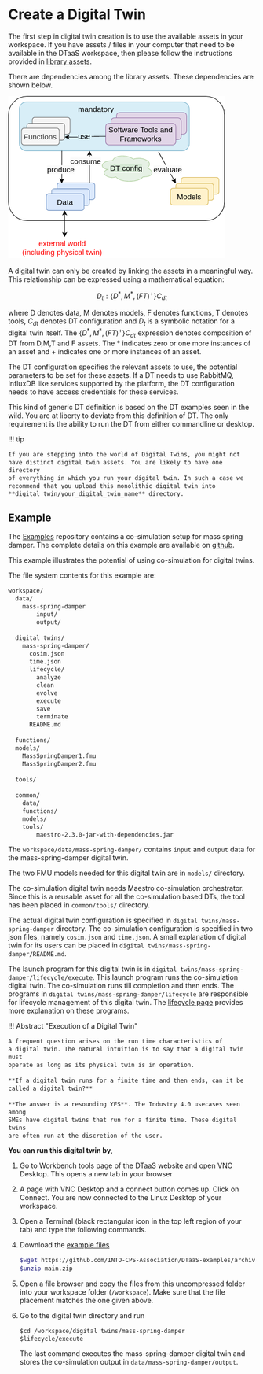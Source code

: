 
# Create a Digital Twin

The first step in digital twin creation is to use the available assets
in your workspace. If you have assets / files in your computer that need
to be available in the DTaaS workspace, then please follow the instructions
provided in [library assets](../servers/lib/assets.md).

There are dependencies among the library assets. These dependencies
are shown below.

![Relation between reusable assets](asset-relationship.png)

A digital twin can only be created by linking the assets in
a meaningful way. This relationship can be expressed using
a mathematical equation:

$$
D_t: \{ D{^*},M^{*},(FT)^{+} \}C_{dt}
$$

where D denotes data, M denotes models, F denotes functions, T denotes tools,
$C_{dt}$ denotes DT configuration and $D_t$ is a symbolic notation for
a digital twin itself. The  $\{ D{^*},M^{*},(FT)^{+} \}C_{dt}$ expression
denotes composition of DT from D,M,T and F assets. The $*$ indicates zero
or one more instances of an asset and $+$ indicates one or more instances
of an asset.

The DT configuration specifies the relevant assets to use, the potential
parameters to be set for these assets. If a DT needs to use RabbitMQ, InfluxDB
like services supported by the platform, the DT configuration needs to
have access credentials for these services.

This kind of generic DT definition is based on the DT examples seen in
the wild. You are at liberty to deviate from this definition of DT.
The only requirement is the ability to run the DT from either commandline
or desktop.

!!! tip

    If you are stepping into the world of Digital Twins, you might not
    have distinct digital twin assets. You are likely to have one directory
    of everything in which you run your digital twin. In such a case we
    recommend that you upload this monolithic digital twin into
    **digital twin/your_digital_twin_name** directory.

## Example

The [Examples](https://github.com/INTO-CPS-Association/DTaaS-examples)
repository contains a co-simulation setup for mass spring damper.
The complete details on this example are available on
[github](https://github.com/INTO-CPS-Association/example-mass_spring_damper).

This example illustrates the potential of using co-simulation
for digital twins.

The file system contents for this example are:

```text
workspace/
  data/
    mass-spring-damper
        input/
        output/

  digital twins/
    mass-spring-damper/
      cosim.json
      time.json
      lifecycle/
        analyze
        clean
        evolve
        execute
        save
        terminate
      README.md

  functions/
  models/
    MassSpringDamper1.fmu
    MassSpringDamper2.fmu

  tools/

  common/
    data/
    functions/
    models/
    tools/
        maestro-2.3.0-jar-with-dependencies.jar
```

The `workspace/data/mass-spring-damper/` contains `input` and
`output` data for the mass-spring-damper digital twin.

The two FMU models needed for this digital twin are in
`models/` directory.

The co-simulation digital twin needs Maestro co-simulation
orchestrator. Since this is a reusable asset for all
the co-simulation based DTs, the tool has been placed in
`common/tools/` directory.

The actual digital twin configuration is specified in
`digital twins/mass-spring-damper` directory. The co-simulation configuration
is specified in two json files, namely `cosim.json` and `time.json`.
A small explanation of digital twin for its users can be placed in
`digital twins/mass-spring-damper/README.md`.

The launch program for this digital twin is in
`digital twins/mass-spring-damper/lifecycle/execute`. This launch program runs
the co-simulation digital twin. The co-simulation runs till completion and
then ends. The programs in `digital twins/mass-spring-damper/lifecycle` are
responsible for lifecycle management of this digital twin.
The [lifecycle page](lifecycle.md) provides more explanation on these programs.

!!! Abstract "Execution of a Digital Twin"

    A frequent question arises on the run time characteristics of
    a digital twin. The natural intuition is to say that a digital twin must
    operate as long as its physical twin is in operation.

    **If a digital twin runs for a finite time and then ends, can it be
    called a digital twin?**

    **The answer is a resounding YES**. The Industry 4.0 usecases seen among
    SMEs have digital twins that run for a finite time. These digital twins
    are often run at the discretion of the user.

**You can run this digital twin by**,

1. Go to Workbench tools page of the DTaaS website and open VNC Desktop.
This opens a new tab in your browser
1. A page with VNC Desktop and a connect button comes up. Click on Connect.
You are now connected to the Linux Desktop of your workspace.
1. Open a Terminal (black rectangular icon in the top left region of your tab)
and type the following commands.
1. Download the
[example files](https://github.com/INTO-CPS-Association/DTaaS-examples/archive/refs/heads/main.zip)

    ```sh
    $wget https://github.com/INTO-CPS-Association/DTaaS-examples/archive/refs/heads/main.zip
    $unzip main.zip
    ```

1. Open a file browser and copy the files from this uncompressed folder
into your workspace folder (`/workspace`). Make sure that the file placement
matches the one given above.
1. Go to the digital twin directory and run

    ```
    $cd /workspace/digital twins/mass-spring-damper
    $lifecycle/execute
    ```

    The last command executes the mass-spring-damper digital twin and stores
    the co-simulation output in `data/mass-spring-damper/output`.
